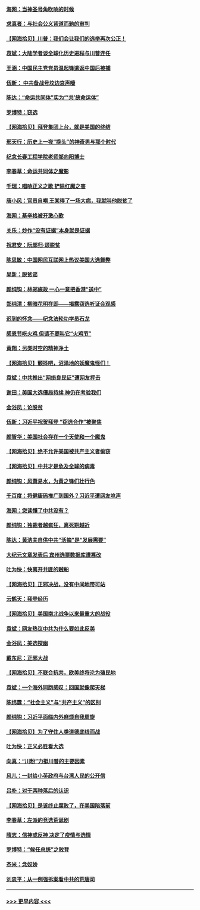 #### [海网：当神圣号角吹响的时候](../pages/nsc993/n12595891.md?t=12050002) 
#### [求真者：与社会公义背道而驰的审判](../pages/nsc993/n12595868.md?t=12050002) 
#### [【网海拾贝】川普：我们会让我们的选举再次公正！](../pages/nsc993/n12594930.md?t=12050002) 
#### [袁斌：大陆学者谈全球化历史进程与川普连任](../pages/nsc993/n12594690.md?t=12050002) 
#### [王涵：中国民主党党员温起锋遣返中国后被捕](../pages/nsc993/n12594540.md?t=12050002) 
#### [伍新： 中共备战号坟边哀声嚎](../pages/nsc993/n12593086.md?t=12050002) 
#### [陈达：“命运共同体”实为“‘共’统命运体”](../pages/nsc993/n12590865.md?t=12050002) 
#### [罗博特：窃选](../pages/nsc993/n12590619.md?t=12050002) 
#### [【网海拾贝】拜登集团上台，就是美国的终结](../pages/nsc993/n12589725.md?t=12050002) 
#### [邢天行：历史上一夜“换头”的神奇男与那个时代](../pages/nsc993/n12589424.md?t=12050002) 
#### [纪念长春工程学院老师邹向阳博士](../pages/nsc993/n12585390.md?t=12050002) 
#### [李春草：命运共同体之魔影](../pages/nsc993/n12585026.md?t=12050002) 
#### [千瑞：唱响正义之歌 铲除红魔之害](../pages/nsc993/n12585002.md?t=12050002) 
#### [唐小风：官员自嘲 王某得了一场大病，我就叫他脱贫了](../pages/nsc993/n12584981.md?t=12050002) 
#### [海网：基辛格被开激心歌](../pages/nsc993/n12584946.md?t=12050002) 
#### [关乐：炒作“没有证据”本身就是证据](../pages/nsc993/n12583146.md?t=12050002) 
#### [祝君安：阮郎归‧颂脱贫](../pages/nsc993/n12583119.md?t=12050002) 
#### [陈思敏：中国网民互联网上热议美国大选舞弊](../pages/nsc993/n12582845.md?t=12050002) 
#### [吴新：脱贫谣](../pages/nsc993/n12580839.md?t=12050002) 
#### [颜纯钩：林郑施政 一心一意把香港“送中”](../pages/nsc993/n12580805.md?t=12050002) 
#### [郑纯清：柳暗花明在即——揭露窃选听证会观感](../pages/nsc993/n12580795.md?t=12050002) 
#### [迟到的怀念——纪念法轮功学员石龙](../pages/nsc993/n12580245.md?t=12050002) 
#### [感恩节吃火鸡  但请不要叫它“火鸡节”](../pages/nsc993/n12580252.md?t=12050002) 
#### [黄翔：另类时空的精神净土](../pages/nsc993/n12578638.md?t=12050002) 
#### [【网海拾贝】颤抖吧，沼泽地的妖魔鬼怪们！](../pages/nsc993/n12578552.md?t=12050002) 
#### [袁斌：中共推出“网络良民证”遭网友抨击](../pages/nsc993/n12578511.md?t=12050002) 
#### [谢田：美国大选僵局持续 神仍在考验我们](../pages/nsc993/n12577432.md?t=12050002) 
#### [金浴凤：论脱贫](../pages/nsc993/n12576386.md?t=12050002) 
#### [伍新：习近平祝贺拜登 “窃选合作”被聚焦](../pages/nsc993/n12576358.md?t=12050002) 
#### [颜智华：美国社会存在一个天使和一个魔鬼](../pages/nsc993/n12574299.md?t=12050002) 
#### [【网海拾贝】绝不允许美国被共产主义者偷窃](../pages/nsc993/n12573396.md?t=12050002) 
#### [【网海拾贝】中共才是危及全球的病毒](../pages/nsc993/n12571204.md?t=12050002) 
#### [颜纯钩：风萧易水，为黄之锋们壮行色](../pages/nsc993/n12571487.md?t=12050002) 
#### [千百度：将健康码推广到国外？习近平遭网友呛声](../pages/nsc993/n12570808.md?t=12050002) 
#### [海网：您读懂了中共没有？](../pages/nsc993/n12570487.md?t=12050002) 
#### [颜纯钩：独裁者越疯狂，离死期越近](../pages/nsc993/n12569055.md?t=12050002) 
#### [陈达：黄洁夫自供中共“活摘”是“发展需要”](../pages/nsc993/n12568541.md?t=12050002) 
#### [大纪元文章发表后 宾州选票数据库遭篡改](../pages/nsc993/n12568105.md?t=12050002) 
#### [吐为快：快离开共匪的贼船](../pages/nsc993/n12568462.md?t=12050002) 
#### [【网海拾贝】正邪决战，没有中间地带可站](../pages/nsc993/n12568439.md?t=12050002) 
#### [云鹤天：拜登经历](../pages/nsc993/n12567294.md?t=12050002) 
#### [【网海拾贝】美国南北战争以来最重大的战役](../pages/nsc993/n12567247.md?t=12050002) 
#### [袁斌：网友热议中共为什么要如此反美](../pages/nsc993/n12567162.md?t=12050002) 
#### [金浴凤：美选探幽](../pages/nsc993/n12567147.md?t=12050002) 
#### [戴东尼：正邪大战](../pages/nsc993/n12567033.md?t=12050002) 
#### [【网海拾贝】不联合抗共，欧美终将沦为殖民地](../pages/nsc993/n12565068.md?t=12050002) 
#### [袁斌：一个海外同胞感叹：回国就像爬天梯](../pages/nsc993/n12564986.md?t=12050002) 
#### [陈纬霆：“社会主义”与“共产主义”的区别](../pages/nsc993/n12562417.md?t=12050002) 
#### [颜纯钩：习近平面临内外麻烦自我周旋](../pages/nsc993/n12563356.md?t=12050002) 
#### [【网海拾贝】为了守住人类道德底线而战](../pages/nsc993/n12562542.md?t=12050002) 
#### [吐为快：正义必胜看大选](../pages/nsc993/n12561967.md?t=12050002) 
#### [向真：“川粉”力挺川普的主要因素](../pages/nsc993/n12560774.md?t=12050002) 
#### [风儿：一封给小英政府与台湾人民的公开信](../pages/nsc993/n12560581.md?t=12050002) 
#### [吕朴：对于两种落后的认识](../pages/nsc993/n12560492.md?t=12050002) 
#### [【网海拾贝】是该终止腐败了，在美国陷落前](../pages/nsc993/n12559936.md?t=12050002) 
#### [李春草：左派的竞选荒诞剧](../pages/nsc993/n12558380.md?t=12050002) 
#### [隋志：信神或反神 决定了疫情与选情](../pages/nsc993/n12558255.md?t=12050002) 
#### [罗博特：“候任总统”之败登](../pages/nsc993/n12558189.md?t=12050002) 
#### [杰米：念奴娇](../pages/nsc993/n12558174.md?t=12050002) 
#### [刘忠平：从一例强拆案看中共的荒唐司](../pages/nsc993/n12558036.md?t=12050002) 

----
#### [ >>> 更早内容 <<< ](../indexes/nsc993-earlier.md)
